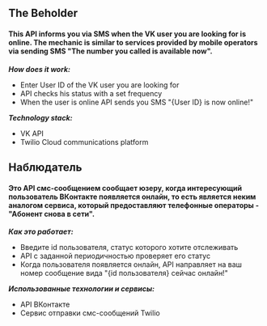 ## The Beholder
 
#### This API informs you via SMS when the VK user you are looking for is online. The mechanic is similar to services provided by mobile operators via sending SMS "The number you called is available now".

***How does it work:***
- Enter User ID of the VK user you are looking for
- API checks his status with a set frequency
- When the user is online API sends you SMS "{User ID} is now online!"

***Technology stack:***
- VK API
- Twilio Cloud communications platform 


## Наблюдатель

#### Это API смс-сообщением сообщает юзеру, когда интересующий пользователь ВКонтакте появляется онлайн, то есть является неким аналогом сервиса, который предоставляют телефонные операторы - "Абонент снова в сети".


***Как это работает:***
- Введите id пользователя, статус которого хотите отслеживать
- API c заданной периодичностью проверяет его статус
- Когда пользователя появляется онлайн, API направляет на ваш номер сообщение вида "{id пользователя} сейчас онлайн!"


***Использованные технологии и сервисы:***
- API ВКонтакте
- Сервис отправки смс-сообщений Twilio
